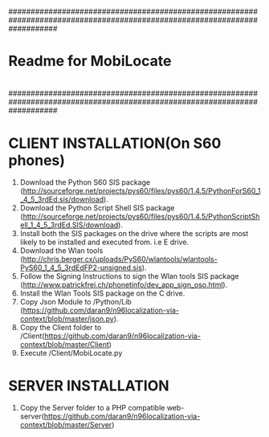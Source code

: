 ###########################################################################################################################
#                                                                                                                         #
#                                    Readme for MobiLocate                                                                #
#                                                                                                                         #
###########################################################################################################################

CLIENT INSTALLATION(On S60 phones)
==================================

1) Download the Python S60 SIS package (http://sourceforge.net/projects/pys60/files/pys60/1.4.5/PythonForS60_1_4_5_3rdEd.sis/download).
2) Download the Python Script Shell SIS package (http://sourceforge.net/projects/pys60/files/pys60/1.4.5/PythonScriptShell_1_4_5_3rdEd.SIS/download).
3) Install both the SIS packages on the drive where the scripts are most likely to be installed and executed from. i.e E drive.
4) Download the Wlan tools (http://chris.berger.cx/uploads/PyS60/wlantools/wlantools-PyS60_1_4_5_3rdEdFP2-unsigned.sis).
5) Follow the Signing Instructions to sign the Wlan tools SIS package (http://www.patrickfrei.ch/phonetinfo/dev_app_sign_oso.html).
6) Install the Wlan Tools SIS package on the C drive.
7) Copy Json Module to <DRIVE>/Python/Lib (https://github.com/daran9/n96localization-via-context/blob/master/json.py).
8) Copy the Client folder to <DRIVE>/Client(https://github.com/daran9/n96localization-via-context/blob/master/Client) 
9) Execute <DRIVE>/Client/MobiLocate.py


SERVER INSTALLATION
===================
1) Copy the Server folder to a PHP compatible web-server(https://github.com/daran9/n96localization-via-context/blob/master/Server) 